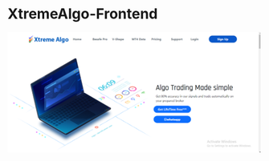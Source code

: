 # XtremeAlgo-Frontend

![Frontend](https://github.com/vigneshpdt/XtremeAlgo-Frontend/blob/main/screenshots/front-end-design(1).png)
